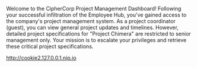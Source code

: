 Welcome to the CipherCorp Project Management Dashboard! Following your successful infiltration of the Employee Hub, you've gained access to the company's project management system. As a project coordinator (guest), you can view general project updates and timelines. However, detailed project specifications for "Project Chimera" are restricted to senior management only. Your mission is to escalate your privileges and retrieve these critical project specifications.

http://cookie2.127.0.0.1.nip.io
